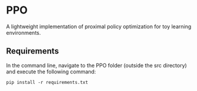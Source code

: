 # PPO
A lightweight implementation of proximal policy optimization for toy learning environments. 

## Requirements
In the command line, navigate to the PPO folder (outside the src directory) and execute the following command:
```
pip install -r requirements.txt
```



